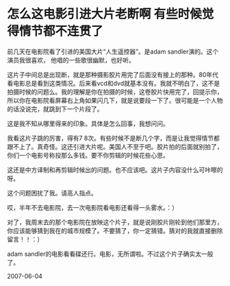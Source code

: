 # 怎么这电影引进大片老断啊 有些时候觉得情节都不连贯了

前几天在电影院看了引进的美国大片“人生遥控器”。是adam sandler演的。这个演员我很喜欢， 他唱的一些歌很幽默，也好听。

这片子中间总是出现断，就是那种摄影胶片用完了后面没有接上的那种。80年代看电影总是看到这类情况。后来看vcd和dvd就基本没有。我就不明白了，这不是拍摄时候的问题么。我的理解是你在拍摄的时候，这卷胶片快用完了，回提示你，所以你在电影院看屏幕右上角如果闪几下，就是说要段一下了。很可能是一个人物的话没说完，就跳到下一个片段了。

这是我不知从哪里得来的印象。具体是怎么回事，我想问问。

我看这片子跳的厉害，得有7 8次。有些时候不是断几个字，而是让我觉得情节都跟不上了。真奇怪。这还引进大片呢。美国人不至于吧。胶片拍的后面就别拍了，你们一个电影号称投那么多钱。要不你剪辑的时候花些心思。

这还是中方译制和再剪辑时候出的问题。也不应该吧。这片子内容没什么可咔嚓的呀。

这个问题困扰了我。请高人指点。

哎，半年不去电影院，去一次电影院看电影还看得一头雾水。：）

对了，我周末去的那个电影院在放映这个片子，就是说刚胶片刚轮到他们那里方，你应该能够猜到我在的城市规模了。不要猜了，你一定猜错。猜对的我就直接删除留言！！：）

adam sandler的电影看看碟还行。电影，无所谓啦。不过这个片子确实太一般了。

2007-06-04